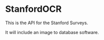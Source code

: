 # StanfordOCR
This is the API for the Stanford Surveys. 

It will include an image to database software.
